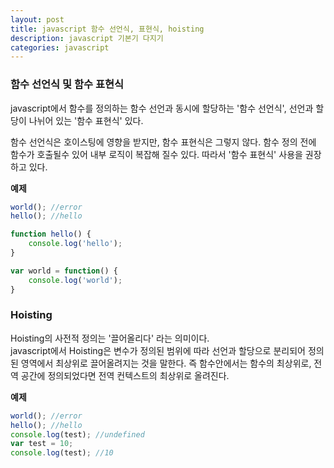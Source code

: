 ```yaml
---
layout: post
title: javascript 함수 선언식, 표현식, hoisting
description: javascript 기본기 다지기
categories: javascript
---
```


### 함수 선언식 및 함수 표현식  
javascript에서 함수를 정의하는 함수 선언과 동시에 할당하는 '함수 선언식', 
선언과 할당이 나뉘어 있는 '함수 표현식' 있다.  

함수 선언식은 호이스팅에 영향을 받지만, 함수 표현식은 그렇지 않다. 
함수 정의 전에 함수가 호출될수 있어 내부 로직이 복잡해 질수 있다. 따라서 '함수 표현식'
사용을 권장하고 있다.

**예제**  
~~~javascript  
world(); //error
hello(); //hello

function hello() {
    console.log('hello');
}

var world = function() {
    console.log('world');
}
~~~  

### Hoisting  
Hoisting의 사전적 정의는 '끌어올리다' 라는 의미이다.  
javascript에서 Hoisting은 변수가 정의된 범위에 따라 선언과 할당으로 분리되어 정의된
영역에서 최상위로 끌어올려지는 것을 말한다.
즉 함수안에서는 함수의 최상위로, 전역 공간에 정의되었다면 전역 컨텍스트의 최상위로 올려진다.

**예제**  
~~~javascript  
world(); //error
hello(); //hello
console.log(test); //undefined
var test = 10;
console.log(test); //10

~~~  


